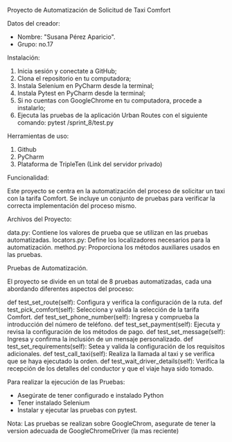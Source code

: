 Proyecto de Automatización de Solicitud de Taxi Comfort

Datos del creador: 
- Nombre: "Susana Pérez Aparicio".
- Grupo: no.17

Instalación:

1. Inicia sesión y conectate a GitHub;
2. Clona el repositorio en tu computadora;
3. Instala Selenium en PyCharm desde la terminal; 
4. Instala Pytest en PyCharm desde la terminal; 
5. Si no cuentas con GoogleChrome en tu computadora, procede a instalarlo; 
6. Ejecuta las pruebas de la aplicación Urban Routes con el siguiente comando:
pytest /sprint_8/test.py


Herramientas de uso:

1. Github
2. PyCharm
3. Plataforma de TripleTen (Link del servidor privado)

Funcionalidad:

Este proyecto se centra en la automatización del proceso de solicitar un taxi con la tarifa Comfort. Se incluye un conjunto de pruebas para verificar la correcta implementación del proceso mismo.

Archivos del Proyecto:

data.py: Contiene los valores de prueba que se utilizan en las pruebas automatizadas.
locators.py: Define los localizadores necesarios para la automatización.
method.py: Proporciona los métodos auxiliares usados en las pruebas. 

Pruebas de Automatización.

El proyecto se divide en un total de 8 pruebas automatizadas, cada una abordando diferentes aspectos del proceso:

def test_set_route(self): Configura y verifica la configuración de la ruta.
def test_pick_comfort(self): Selecciona y valida la selección de la tarifa Comfort.
def test_set_phone_number(self): Ingresa y comprueba la introducción del número de teléfono.
def test_set_payment(self): Ejecuta y revisa la configuración de los métodos de pago.
def test_set_message(self): Ingresa y confirma la inclusión de un mensaje personalizado.
def test_set_requirements(self): Setea y valida la configuración de los requisitos adicionales.
def test_call_taxi(self): Realiza la llamada al taxi y se verifica que se haya ejecutado la orden.
def test_wait_driver_details(self): Verifica la recepción de los detalles del conductor y que el viaje haya sido tomado.

Para realizar la ejecución de las Pruebas:

- Asegúrate de tener configurado e instalado Python
- Tener instalado Selenium
- Instalar y ejecutar las pruebas con pytest.

Nota: Las pruebas se realizan sobre GoogleChrom, asegurate de tener la version adecuada de GoogleChromeDriver (la mas reciente)

